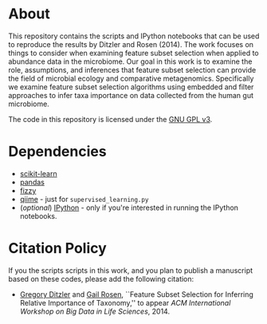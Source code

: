 # About

This repository contains the scripts and IPython notebooks that can be used to reproduce the results by Ditzler and Rosen (2014). The work focuses on things to consider when examining feature subset selection when applied to abundance data in the microbiome. Our goal in this work is to examine the role, assumptions, and inferences that feature subset selection can provide the field of microbial ecology and comparative metagenomics. Specifically we examine feature subset selection algorithms using embedded and filter approaches to infer taxa importance on data collected from the human gut microbiome.  

The code in this repository is licensed under the [GNU GPL v3](http://www.gnu.org/copyleft/gpl.html). 

# Dependencies 

* [scikit-learn](http://scikit-learn.org/stable/)
* [pandas](http://pandas.pydata.org/)
* [fizzy](https://github.com/EESI/Fizzy)
* [qiime](http://qiime.org/) - just for `supervised_learning.py` 
* (*optional*) [IPython](ipython.org) - only if you're interested in running the IPython notebooks.

# Citation Policy 

If you the scripts scripts in this work, and you plan to publish a manuscript based on these codes, please add the following citation: 

* [Gregory Ditzler](gregoryditzler.com) and [Gail Rosen](http://www.ece.drexel.edu/gailr/index.html), ``Feature Subset Selection for Inferring Relative Importance of Taxonomy,'' to appear *ACM International Workshop on Big Data in Life Sciences*, 2014.

